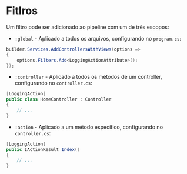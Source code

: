 # Fitlros

Um filtro pode ser adicionado ao pipeline com um de três escopos:

* `:global` - Aplicado a todos os arquivos, configurando no `program.cs`:

```csharp
builder.Services.AddControllersWithViews(options =>
{
    options.Filters.Add<LoggingActionAttribute>();
});
```

* `:controller` - Aplicado a todos os métodos de um controller, configurando no `controller.cs`:

```csharp
[LoggingAction]
public class HomeController : Controller
{
    // ...
}
```

* `:action` - Aplicado a um método específico, configurando no `controller.cs`:

```csharp
[LoggingAction]
public IActionResult Index()
{
    // ...
}
```

